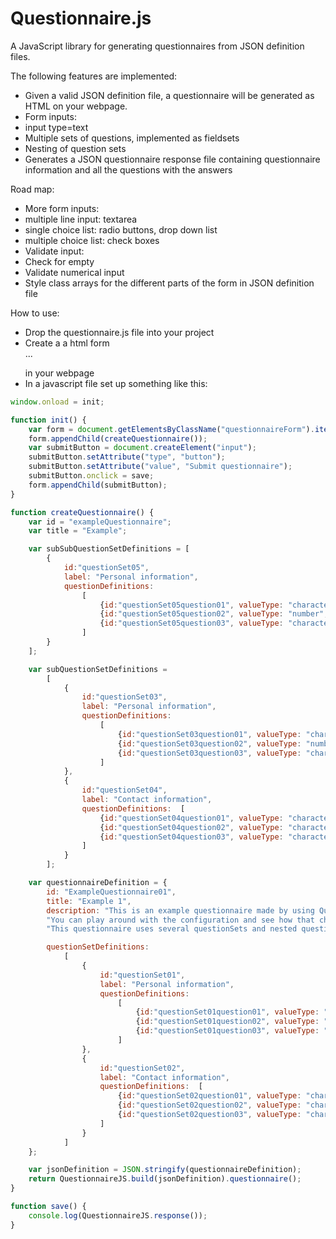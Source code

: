 # Questionnaire.js

A JavaScript library for generating questionnaires from JSON definition files.

The following features are implemented:

- Given a valid JSON definition file, a questionnaire will be generated as HTML on your webpage.
- Form inputs: 
 - input type=text
- Multiple sets of questions, implemented as fieldsets
- Nesting of question sets 
- Generates a JSON questionnaire response file containing questionnaire information and all the questions with the answers

Road map:

- More form inputs:
 - multiple line input: textarea
 - single choice list: radio buttons, drop down list
 - multiple choice list: check boxes
- Validate input:
 - Check for empty
 - Validate numerical input
- Style class arrays for the different parts of the form in JSON definition file

How to use:

- Drop the questionnaire.js file into your project
- Create a a html form     <form class="questionnaireForm">...</form> in your webpage
- In a javascript file set up something like this:

```javascript
window.onload = init;

function init() {
    var form = document.getElementsByClassName("questionnaireForm").item(0);
    form.appendChild(createQuestionnaire());
    var submitButton = document.createElement("input");
    submitButton.setAttribute("type", "button");
    submitButton.setAttribute("value", "Submit questionnaire");
    submitButton.onclick = save;
    form.appendChild(submitButton);
}

function createQuestionnaire() {
    var id = "exampleQuestionnaire";
    var title = "Example";

    var subSubQuestionSetDefinitions = [
        {
            id:"questionSet05",
            label: "Personal information",
            questionDefinitions:
                [
                    {id:"questionSet05question01", valueType: "characters", numChar: 2000, text: "Name:", inputType: "text", questionSetDefinitions: null},
                    {id:"questionSet05question02", valueType: "number", numChar: 3, text: "Age:", inputType: "text", questionSetDefinitions: null},
                    {id:"questionSet05question03", valueType: "characters", numChar: 1, text: "Gender:", inputType: "text", questionSetDefinitions: null}
                ]
        }
    ];

    var subQuestionSetDefinitions =
        [
            {
                id:"questionSet03",
                label: "Personal information",
                questionDefinitions:
                    [
                        {id:"questionSet03question01", valueType: "characters", numChar: 2000, text: "Name:", inputType: "text", questionSetDefinitions: subSubQuestionSetDefinitions},
                        {id:"questionSet03question02", valueType: "number", numChar: 3, text: "Age:", inputType: "text", questionSetDefinitions: null},
                        {id:"questionSet03question03", valueType: "characters", numChar: 1, text: "Gender:", inputType: "text", questionSetDefinitions: null}
                    ]
            },
            {
                id:"questionSet04",
                label: "Contact information",
                questionDefinitions:  [
                    {id:"questionSet04question01", valueType: "characters", numChar: 2000, text: "Adresse:", inputType: "text", questionSetDefinitions: null},
                    {id:"questionSet04question02", valueType: "characters", numChar: 2000, text: "Zip code:", inputType: "text", questionSetDefinitions: null},
                    {id:"questionSet04question03", valueType: "characters", numChar: 2000, text: "City:", inputType: "text", questionSetDefinitions: null}
                ]
            }
        ];

    var questionnaireDefinition = {
        id: "ExampleQuestionnaire01",
        title: "Example 1",
        description: "This is an example questionnaire made by using QuestionnaireJS. " +
        "You can play around with the configuration and see how that changes the questionnaire. " +
        "This questionnaire uses several questionSets and nested questionSets.",

        questionSetDefinitions:
            [
                {
                    id:"questionSet01",
                    label: "Personal information",
                    questionDefinitions:
                        [
                            {id:"questionSet01question01", valueType: "characters", numChar: 2000, text: "Name:", inputType: "text", questionSetDefinitions: null},
                            {id:"questionSet01question02", valueType: "number", numChar: 3, text: "Age:", inputType: "text", questionSetDefinitions: null},
                            {id:"questionSet01question03", valueType: "characters", numChar: 1, text: "Gender:", inputType: "radio", questionSetDefinitions: null}
                        ]
                },
                {
                    id:"questionSet02",
                    label: "Contact information",
                    questionDefinitions:  [
                        {id:"questionSet02question01", valueType: "characters", numChar: 2000, text: "Adresse:", inputType: "text", questionSetDefinitions: null},
                        {id:"questionSet02question02", valueType: "characters", numChar: 2000, text: "Zip code:", inputType: "text", questionSetDefinitions: null},
                        {id:"questionSet02question03", valueType: "characters", numChar: 2000, text: "City:", inputType: "text", questionSetDefinitions: null}
                    ]
                }
            ]
    };

    var jsonDefinition = JSON.stringify(questionnaireDefinition);
    return QuestionnaireJS.build(jsonDefinition).questionnaire();
}

function save() {
    console.log(QuestionnaireJS.response());
}
```



